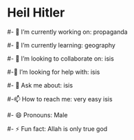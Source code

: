 <h1>Heil Hitler</h1>




<p>#- 🔭 I’m currently working on: propaganda</p>
<p>#- 🌱 I’m currently learning: geography</p>
<p>#- 👯 I’m looking to collaborate on: isis</p>
<p>#-🤔 I’m looking for help with: isis</p>
<p>#- 💬 Ask me about: isis</p>
<p>#-📫 How to reach me: very easy isis</p>
<p>#- 😄 Pronouns: Male</p>
<p>#- ⚡ Fun fact: Allah is only true god</p>
